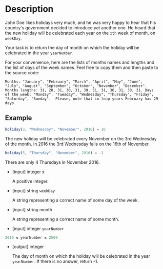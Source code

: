 # Description
John Doe likes holidays very much, and he was very happy to hear that his country's government decided to introduce yet another one. He heard that the new holiday will be celebrated each year on the `xth` week of month, on `weekDay`.

Your task is to return the day of month on which the holiday will be celebrated in the year `yearNumber`.

For your convenience, here are the lists of months names and lengths and the list of days of the week names. Feel free to copy them and then paste to the source code:

```
Months: "January", "February", "March", "April", "May", "June", "July", "August", "September", "October", "November", "December". Months lengths: 31, 28, 31, 30, 31, 30, 31, 31, 30, 31, 30, 31. Days of the week: "Monday", "Tuesday", "Wednesday", "Thursday", "Friday", "Saturday", "Sunday".  Please, note that in leap years February has 29 days.
```

## Example

```javascript
holiday(3, "Wednesday", "November", 2016) = 16
```

The new holiday will be celebrated every November on the 3rd Wednesday of the month. In 2016 the 3rd Wednesday falls on the 16th of November.

```javascript
holiday(5, "Thursday", "November", 2016) = -1
```

There are only 4 Thursdays in November 2016.
- [input] integer x

  A positive integer.

- [input] string `weekDay`

  A string representing a correct name of some day of the week.

- [input] string month

  A string representing a correct name of some month.

- [input] integer `yearNumber`

```javascript
2015 ≤ yearNumber ≤ 2500
```

- [output] integer

  The day of month on which the holiday will be celebrated in the year `yearNumber`. If there is no answer, return -1.
